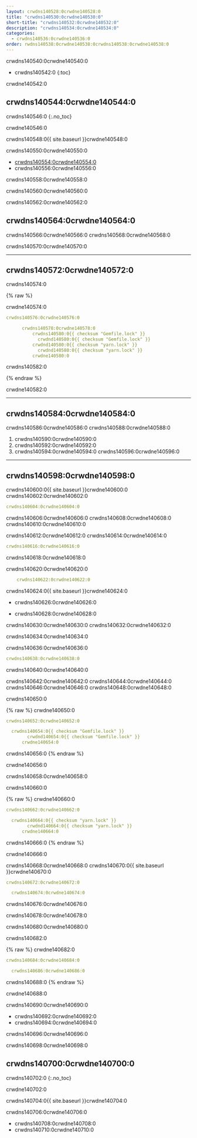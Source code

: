 ```yaml
---
layout: crwdns140528:0crwdne140528:0
title: "crwdns140530:0crwdne140530:0"
short-title: "crwdns140532:0crwdne140532:0"
description: "crwdns140534:0crwdne140534:0"
categories:
  - crwdns140536:0crwdne140536:0
order: rwdns140538:0crwdne140538:0crwdns140538:0crwdne140538:0
---
```

crwdns140540:0crwdne140540:0

* crwdns140542:0
{:toc}

crwdne140542:0

## crwdns140544:0crwdne140544:0

crwdns140546:0
{:.no_toc}

crwdne140546:0

crwdns140548:0{{ site.baseurl }}crwdne140548:0

crwdns140550:0crwdne140550:0

* <a href="crwdns140552:0crwdne140552:0" target="_blank">crwdns140554:0crwdne140554:0</a>
* crwdns140556:0crwdne140556:0

crwdns140558:0crwdne140558:0

crwdns140560:0crwdne140560:0

crwdns140562:0crwdne140562:0

## crwdns140564:0crwdne140564:0

crwdns140566:0crwdne140566:0 crwdns140568:0crwdne140568:0

crwdns140570:0crwdne140570:0

* * *

## crwdns140572:0crwdne140572:0

crwdns140574:0

{% raw %}

crwdne140574:0

```yaml
crwdns140576:0crwdne140576:0

      crwdns140578:0crwdne140578:0
          crwdns140580:0{{ checksum "Gemfile.lock" }}
            crwdnd140580:0{{ checksum "Gemfile.lock" }}
          crwdnd140580:0{{ checksum "yarn.lock" }}
            crwdnd140580:0{{ checksum "yarn.lock" }}
          crwdne140580:0
```

crwdns140582:0

{% endraw %}

crwdne140582:0

* * *

## crwdns140584:0crwdne140584:0

crwdns140586:0crwdne140586:0 crwdns140588:0crwdne140588:0

1. crwdns140590:0crwdne140590:0
2. crwdns140592:0crwdne140592:0
3. crwdns140594:0crwdne140594:0 crwdns140596:0crwdne140596:0

* * *

## crwdns140598:0crwdne140598:0

crwdns140600:0{{ site.baseurl }}crwdne140600:0 crwdns140602:0crwdne140602:0

```yaml
crwdns140604:0crwdne140604:0
```

crwdns140606:0crwdne140606:0 crwdns140608:0crwdne140608:0 crwdns140610:0crwdne140610:0

crwdns140612:0crwdne140612:0 crwdns140614:0crwdne140614:0

```yaml
crwdns140616:0crwdne140616:0
```

crwdns140618:0crwdne140618:0

crwdns140620:0crwdne140620:0

```yaml
    crwdns140622:0crwdne140622:0
```

crwdns140624:0{{ site.baseurl }}crwdne140624:0

* crwdns140626:0crwdne140626:0

* crwdns140628:0crwdne140628:0

crwdns140630:0crwdne140630:0 crwdns140632:0crwdne140632:0

crwdns140634:0crwdne140634:0

crwdns140636:0crwdne140636:0

```yaml
crwdns140638:0crwdne140638:0
```

crwdns140640:0crwdne140640:0

crwdns140642:0crwdne140642:0 crwdns140644:0crwdne140644:0 crwdns140646:0crwdne140646:0 crwdns140648:0crwdne140648:0

crwdns140650:0

{% raw %}
crwdne140650:0

```yaml
crwdns140652:0crwdne140652:0

  crwdns140654:0{{ checksum "Gemfile.lock" }}
        crwdnd140654:0{{ checksum "Gemfile.lock" }}
      crwdne140654:0
```

crwdns140656:0
{% endraw %}

crwdne140656:0

crwdns140658:0crwdne140658:0

crwdns140660:0

{% raw %}
crwdne140660:0

```yaml
crwdns140662:0crwdne140662:0

  crwdns140664:0{{ checksum "yarn.lock" }}
        crwdnd140664:0{{ checksum "yarn.lock" }}
      crwdne140664:0
```

crwdns140666:0
{% endraw %}

crwdne140666:0

crwdns140668:0crwdne140668:0 crwdns140670:0{{ site.baseurl }}crwdne140670:0

```yaml
crwdns140672:0crwdne140672:0

  crwdns140674:0crwdne140674:0
```

crwdns140676:0crwdne140676:0

crwdns140678:0crwdne140678:0

crwdns140680:0crwdne140680:0

crwdns140682:0

{% raw %}
crwdne140682:0

```yaml
crwdns140684:0crwdne140684:0

  crwdns140686:0crwdne140686:0
```

crwdns140688:0
{% endraw %}

crwdne140688:0

crwdns140690:0crwdne140690:0

* crwdns140692:0crwdne140692:0
* crwdns140694:0crwdne140694:0

crwdns140696:0crwdne140696:0

crwdns140698:0crwdne140698:0

## crwdns140700:0crwdne140700:0

crwdns140702:0
{:.no_toc}

crwdne140702:0

crwdns140704:0{{ site.baseurl }}crwdne140704:0

crwdns140706:0crwdne140706:0

* crwdns140708:0crwdne140708:0
* crwdns140710:0crwdne140710:0